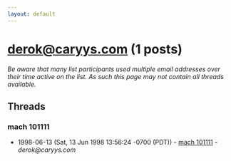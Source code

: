 ```yaml
---
layout: default
---
```


# derok@caryys.com (1 posts)

_Be aware that many list participants used multiple email addresses over their time active on the list. As such this page may not contain all threads available._

## Threads

### mach 101111
+ 1998-06-13 (Sat, 13 Jun 1998 13:56:24 -0700 (PDT)) - [mach 101111](/archive/1998/06/d38f313393439c358f44fb5174c6c91a93a5d045c2c7b4ac0387bba10b45cba8) - _derok@caryys.com_

